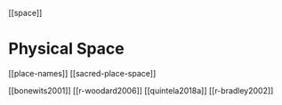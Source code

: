 [[space]]
# Physical Space

[[place-names]]
[[sacred-place-space]]

[[bonewits2001]]
[[r-woodard2006]]
[[quintela2018a]]
[[r-bradley2002]]